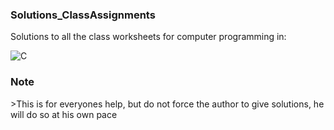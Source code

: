 <h3>Solutions_ClassAssignments</h3>
Solutions to all the class worksheets for computer programming in:

![C](https://img.shields.io/badge/Cgramming-%2300599C.svg?style=for-the-badge&logo=C&logoColor=white)

<h3>Note</h3>
>This is for everyones help, but do not force the author to give solutions, he will do so at his own pace
